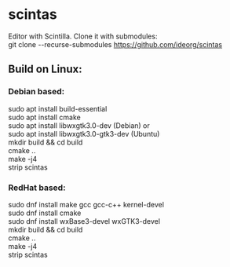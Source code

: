# scintas
Editor with Scintilla. Clone it with submodules:<br>
git clone --recurse-submodules https://github.com/ideorg/scintas

## Build on Linux: <br>
### Debian based: <br>
sudo apt install build-essential <br>
sudo apt install cmake <br>
sudo apt install libwxgtk3.0-dev (Debian) or <br>
sudo apt install libwxgtk3.0-gtk3-dev (Ubuntu) <br>
mkdir build && cd build<br>
cmake .. <br>
make -j4 <br>
strip scintas <br>

### RedHat based: <br>
sudo dnf install make gcc gcc-c++ kernel-devel<br>
sudo dnf install cmake<br>
sudo dnf install wxBase3-devel wxGTK3-devel<br>
mkdir build && cd build<br>
cmake .. <br>
make -j4 <br>
strip scintas <br>
